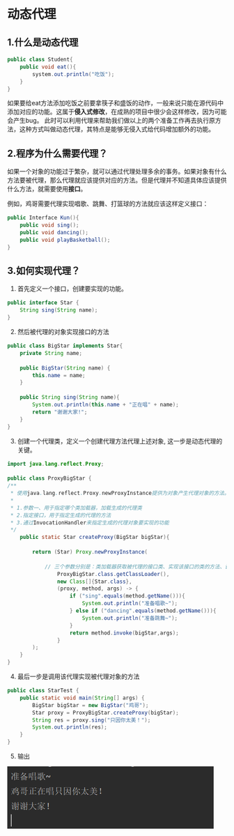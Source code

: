 # 动态代理

## 1.什么是动态代理

``` java
public class Student{
    public void eat(){
        system.out.println("吃饭");
    }
}
```

如果要给eat方法添加吃饭之前要拿筷子和盛饭的动作，一般来说只能在源代码中添加对应的功能。这属于**侵入式修改**，在成熟的项目中很少会这样修改，因为可能会产生bug。
此时可以利用代理来帮助我们做以上的两个准备工作再去执行原方法，这种方式叫做动态代理，其特点是能够无侵入式给代码增加额外的功能。

## 2.程序为什么需要代理？

如果一个对象的功能过于繁杂，就可以通过代理处理多余的事务。如果对象有什么方法要被代理，那么代理就应该提供对应的方法。但是代理并不知道具体应该提供什么方法，就需要使用**接口**。

例如，鸡哥需要代理实现唱歌、跳舞、打篮球的方法就应该这样定义接口：

``` java
public Interface Kun(){
    public void sing();
    public void dancing();
    public void playBasketball();
}
```

## 3.如何实现代理？

1. 首先定义一个接口，创建要实现的功能。
``` java
public interface Star {
    String sing(String name);
}
```
2. 然后被代理的对象实现接口的方法
``` java
public class BigStar implements Star{
    private String name;

    public BigStar(String name) {
        this.name = name;
    }

    public String sing(String name){
        System.out.println(this.name + "正在唱" + name);
        return "谢谢大家!";
    }
}
```
3. 创建一个代理类，定义一个创建代理方法代理上述对象, 这一步是动态代理的关键。
``` java {13}
import java.lang.reflect.Proxy;

public class ProxyBigStar {
/**
 * 使用java.lang.reflect.Proxy.newProxyInstance提供为对象产生代理对象的方法。
 *
 * 1.参数一、用于指定哪个类加载器，加载生成的代理类
 * 2.指定接口，用于指定生成的代理的方法
 * 3.通过InvocationHandler来指定生成的代理对象要实现的功能
 */
    public static Star createProxy(BigStar bigStar){

        return (Star) Proxy.newProxyInstance(

            // 三个参数分别是：类加载器获取被代理的接口类、实现该接口的类的方法、调用该方法的实参
                ProxyBigStar.class.getClassLoader(),
                new Class[]{Star.class},
                (proxy, method, args) -> {
                    if ("sing".equals(method.getName())){
                        System.out.println("准备唱歌~");
                    } else if ("dancing".equals(method.getName())){
                        System.out.println("准备跳舞~");
                    }
                    return method.invoke(bigStar,args);
                }
        );
    }
}
```

4. 最后一步是调用该代理实现被代理对象的方法

``` java 
public class StarTest {
    public static void main(String[] args) {
        BigStar bigStar = new BigStar("鸡哥");
        Star proxy = ProxyBigStar.createProxy(bigStar);
        String res = proxy.sing("只因你太美！");
        System.out.println(res);
    }
}
```

5. 输出

![Alt text](image-3.png)